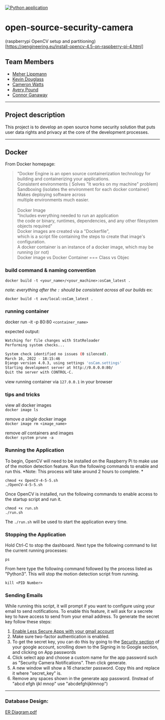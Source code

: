 [![Python application](https://github.com/ChicoState/open-source-security-camera/actions/workflows/actions.yaml/badge.svg)](https://github.com/ChicoState/open-source-security-camera/actions/workflows/actions.yaml)
# open-source-security-camera
(raspberrypi OpenCV setup and partitioning)[https://qengineering.eu/install-opencv-4.5-on-raspberry-pi-4.html]
## Team Members

- [Meher Lippmann](https://www.github.com/melippmann)
- [Kevin Douglass](https://www.github.com/kevdouglass)
- [Cameron Watts](https://www.github.com/Zalymo)
- [Avery Pound](https://www.github.com/DJ-IRL)
- [Connor Ganaway](https://www.github.com/ConnorGanaway)

---

## Project description
This project is to develop an open source home security solution that puts user data rights and privacy at the core of the development processes.

---

## Docker
From Docker homepage:
> "Docker Engine is an open source containerization technology for building and containerizing your applications. <br>
> Consistent environments ( Solves "It works on my machine" problem) <br>
> Sandboxing (isolates the environment for each docker container) Makes deploying software across <br>
> multiple environments much easier. <br><br>
> Docker Image <br>
> "Includes everything needed to run an application <br>
> the code or binary, runtimes, dependencies, and any other filesystem objects required"<br>
> Docker images are created via a "Dockerfile", <br>
> which is a script file containing the steps to create that image's configuration.<br>
> A docker container is an instance of a docker image, which may be running (or not) <br>
> Docker image vs Docker Container === Class vs Objec <br>


### build command & naming convention

`docker build -t <your_name>/<your_machine>:osCam_latest .`

*note: everything after the `:` should be consistent across all our builds*
ex:

`docker build -t ave/local:osCam_latest .`

### running container

docker run -it -p 80:80 `<container_name>`

expected output:
```bash
Watching for file changes with StatReloader
Performing system checks...

System check identified no issues (0 silenced).
March 16, 2022 - 18:15:46
Django version 4.0.3, using settings 'osCam.settings'
Starting development server at http://0.0.0.0:80/
Quit the server with CONTROL-C.
```

view running container via `127.0.0.1` in your browser <br>

### tips and tricks <br>
view all docker images <br>
`docker image ls` <br>

remove *a single* docker image <br>
`docker image rm <image_name>` <br>

remove *all* containers and images <br>
`docker system prune -a` <br>

### Running the Application <br>

To begin, OpenCV will need to be installed on the Raspberry Pi to make use of the motion detection feature. Run the following commands to enable and run this. *Note: This process will take around 2 hours to complete. *

```
chmod +x OpenCV-4-5-5.sh
./OpenCV-4-5-5.sh
```

Once OpenCV is installed, run the following commands to enable access to the startup script and run it.

```
chmod +x run.sh
./run.sh
```

The ```./run.sh``` will be used to start the application every time.

### Stopping the Application <br>

Hold Ctrl-C to stop the dashboard. Next type the following command to list the current running processes:

```
ps
```

From here type the following command followed by the process listed as "Python3". This will stop the motion detection script from running.

```
kill <PID Number>
```

### Sending Emails <br>

While running this script, it will prompt if you want to configure using your email to send notifications. To enable this feature, it will ask for a secrete key to have access to send from your email address. To generate the secret key follow these steps:

1. [Enable Less Secure Apps with your gmail account](https://myaccount.google.com/lesssecureapps)
2. Make sure two-factor authentication is enabled.
3. To get the secret key, you can do this by going to the [Security section](https://myaccount.google.com/security) of your google account, scrolling down to the Signing in to Google section, and clicking on App passwords
4. Click select app and choose a custom name for the app password such as "Security Camera Notifications". Then click generate.
5. A new window will show a 16 character password. Copy this and replace it where "secret_key" is.
6. Remove any spaces shown in the generate app password. (Instead of "abcd efgh ijkl mnop" use "abcdefghijklmnop")

---
### Database Design:
[ER Diagram.pdf](https://github.com/ChicoState/open-source-security-camera/files/8346569/ER.Diagram.pdf)
